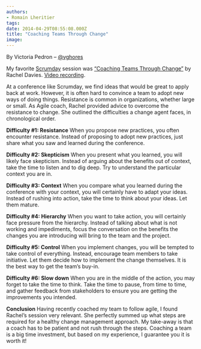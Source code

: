 ```yaml
---
authors:
- Romain Lheritier
tags:
date: 2014-04-29T08:55:08.000Z
title: "Coaching Teams Through Change"
image: 
---
```


By Victoria Pedron – [@vghores](http://www.twitter.com/vghores)

My favorite [Scrumday](http://www.scrumday.fr/en_US/) session was [“Coaching Teams Through Change”](http://www.scrumday.fr/session-vip-rachel-davies/) by Rachel Davies. [Video recording](http://www.ustream.tv/recorded/46635086).

At a conference like Scrumday, we find ideas that would be great to apply back at work. However, it is often hard to convince a team to adopt new ways of doing things. Resistance is common in organizations, whether large or small. As Agile coach, Rachel provided advice to overcome the resistance to change. She outlined the difficulties a change agent faces, in chronological order.

**Difficulty #1: Resistance**
 When you propose new practices, you often encounter resistance. Instead of proposing to adopt new practices, just share what you saw and learned during the conference.

**Difficulty #2: Skepticism**
 When you present what you learned, you will likely face skepticism. Instead of arguing about the benefits out of context, take the time to listen and to dig deep. Try to understand the particular context you are in.

**Difficulty #3: Context**
 When you compare what you learned during the conference with your context, you will certainly have to adapt your ideas. Instead of rushing into action, take the time to think about your ideas. Let them mature.

**Difficulty #4: Hierarchy**
 When you want to take action, you will certainly face pressure from the hierarchy. Instead of talking about what is not working and impediments, focus the conversation on the benefits the changes you are introducing will bring to the team and the project.

**Difficulty #5: Control**
 When you implement changes, you will be tempted to take control of everything. Instead, encourage team members to take initiative. Let them decide how to implement the change themselves. It is the best way to get the team’s buy-in.

**Difficulty #6: Slow down**
 When you are in the middle of the action, you may forget to take the time to think. Take the time to pause, from time to time, and gather feedback from stakeholders to ensure you are getting the improvements you intended.

**Conclusion**
 Having recently coached my team to follow agile, I found Rachel’s session very relevant. She perfectly summed up what steps are required for a healthy change management approach. My take-away is that a coach has to be patient and not rush through the steps. Coaching a team is a big time investment, but based on my experience, I guarantee you it is worth it!
